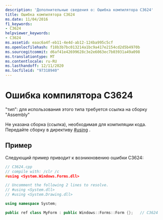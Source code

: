 ```yaml
---
description: 'Дополнительные сведения о: Ошибка компилятора C3624'
title: Ошибка компилятора C3624
ms.date: 11/04/2016
f1_keywords:
- C3624
helpviewer_keywords:
- C3624
ms.assetid: eaac6a4f-eb11-4e4d-ab12-124ba995c5cf
ms.openlocfilehash: f18b3b7bc013214a1bc9a417e2154cd2d5b4970b
ms.sourcegitcommit: d6af41e42699628c3e2e6063ec7b03931a49a098
ms.translationtype: MT
ms.contentlocale: ru-RU
ms.lasthandoff: 12/11/2020
ms.locfileid: "97318940"
---
```

# <a name="compiler-error-c3624"></a>Ошибка компилятора C3624

"тип": для использования этого типа требуется ссылка на сборку "Assembly"

Не указана сборка (ссылка), необходимая для компиляции кода. Передайте сборку в директиву [#using](../../preprocessor/hash-using-directive-cpp.md) .

## <a name="example"></a>Пример

Следующий пример приводит к возникновению ошибки C3624:

```cpp
// C3624.cpp
// compile with: /clr /c
#using <System.Windows.Forms.dll>

// Uncomment the following 2 lines to resolve.
// #using <System.dll>
// #using <System.Drawing.dll>

using namespace System;

public ref class MyForm : public Windows::Forms::Form {};   // C3624
```
